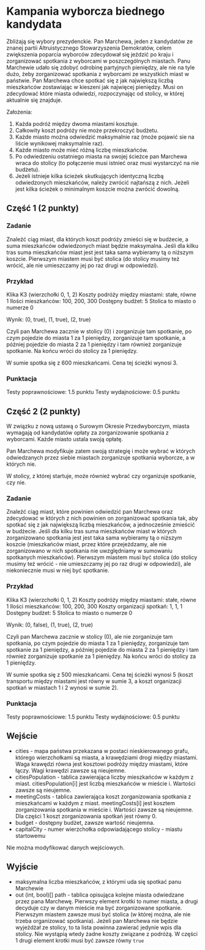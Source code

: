 # Kampania wyborcza biednego kandydata

Zbliżają się wybory prezydenckie. Pan Marchewa, jeden z kandydatów
ze znanej partii Altruistycznego Stowarzyszenia Demokratów,
celem zwiększenia poparcia wyborców zdecydował się jeździć po kraju
i zorganizować spotkania z wyborcami w poszczególnych miastach.
Panu Marchewie udało się zdobyć odrobinę partyjnych pieniędzy, ale nie na tyle
dużo, żeby zorganizować spotkania z wyborcami ze wszystkich miast w państwie.
Pan Marchewa chce spotkać się z jak największą liczbą mieszkańców
zostawiając w kieszeni jak najwięcej pieniędzy.
Musi on zdecydować które miasta odwiedzi, rozpoczynając od stolicy,
w której aktualnie się znajduje.

Założenia:
1. Każda podróż między dwoma miastami kosztuje.
2. Całkowity koszt podróży nie może przekroczyć budżetu.
3. Każde miasto można odwiedzić maksymalnie raz (może pojawić sie na liście wynikowej
   maksymalnie raz).
4. Każde miasto może mieć różną liczbę mieszkańców.
5. Po odwiedzeniu ostatniego miasta na swojej ścieżce pan Marchewa wraca do stolicy
   (to połączenie musi istnieć oraz musi wystarczyć na nie budżetu).
6. Jeżeli istnieje kilka ścieżek skutkujących identyczną liczbą odwiedzonych mieszkańców,
   należy zwrócić najtańszą z nich. Jeżeli jest kilka ścieżek o minimalnym koszcie
   można zwrócić dowolną.


## Część 1 (2 punkty)

### Zadanie
Znaleźć ciąg miast, dla których koszt podróży zmieści się w budżecie,
a suma mieszkańców odwiedzonych miast będzie maksymalna.
Jeśli dla kilku tras suma mieszkańców miast jest jest taka sama
wybieramy tą o niższym koszcie.
Pierwszym miastem musi być stolica (do stolicy musimy też wrócić,
ale nie umieszczamy jej po raz drugi w odpowiedzi).

### Przykład

Klika K3 (wierzchołki 0, 1, 2)
Koszty podróży między miastami: stałe, równe 1
Ilości mieszkańców: 100, 200, 300
Dostępny budżet: 5
Stolica to miasto o numerze 0

Wynik:
(0, true), (1, true), (2, true)

Czyli pan Marchewa zacznie w stolicy (0) i zorganizuje tam spotkanie,
po czym pojedzie do miasta 1 za 1 pieniędzy, zorganizuje tam spotkanie,
a później pojedzie do miasta 2 za 1 pieniędzy i tam również zorganizuje
spotkanie. Na końcu wróci do stolicy za 1 pieniędzy.

W sumie spotka się z 600 mieszkańcami. Cena tej ścieżki wynosi 3.

### Punktacja

Testy poprawnościowe: 1.5 punktu
Testy wydajnościowe: 0.5 punktu


## Część 2 (2 punkty)

W związku z nową ustawą o Surowym Okresie Przedwyborczym,
miasta wymagają od kandydatów opłaty za zorganizowanie spotkania
z wyborcami. Każde miasto ustala swoją opłatę.

Pan Marchewa modyfikuje zatem swoją strategię i może wybrać w których
odwiedzanych przez siebie miastach zorganizuje spotkania wyborcze,
a w których nie.

W stolicy, z której startuje, może również wybrać czy organizuje spotkanie,
czy nie.

### Zadanie
Znaleźć ciąg miast, które powinien odwiedzić pan Marchewa oraz zdecydować
w których z nich powinien on zorganizować spotkania tak, aby spotkać
się z jak największą liczbą mieszkańców, a jednocześnie zmieścić w budżecie.
Jeśli dla kilku tras suma mieszkańców miast w których zorganizowano spotkania
jest jest taka sama wybieramy tą o niższym koszcie (mieszkańców miast, przez które
przejeżdzamy, ale nie zorganizowano w nich spotkania nie uwzględniamy
w sumowaniu spotkanych mieszkańców).
Pierwszym miastem musi być stolica (do stolicy musimy też wrócić - nie umieszczamy
jej po raz drugi w odpowiedzi), ale niekoniecznie musi w niej być spotkanie.

### Przykład

Klika K3 (wierzchołki 0, 1, 2)
Koszty podróży między miastami: stałe, równe 1
Ilości mieszkańców: 100, 200, 300
Koszty organizacji spotkań: 1, 1, 1
Dostępny budżet: 5
Stolica to miasto o numerze 0

Wynik:
(0, false), (1, true), (2, true)

Czyli pan Marchewa zacznie w stolicy (0), ale nie zorganizuje tam spotkania,
po czym pojedzie do miasta 1 za 1 pieniędzy, zorganizuje tam spotkanie
za 1 pieniędzy, a później pojedzie do miasta 2 za 1 pieniędzy i tam
również zorganizuje spotkanie za 1 pieniędzy. Na końcu wróci do stolicy
za 1 pieniędzy.

W sumie spotka się z 500 mieszkańcami. Cena tej ścieżki wynosi 5
(koszt transportu między miastami jest równy w sumie 3, a koszt
organizacji spotkań w miastach 1 i 2 wynosi w sumie 2).

### Punktacja

Testy poprawnościowe: 1.5 punktu
Testy wydajnościowe: 0.5 punktu



## Wejście
* cities - mapa państwa przekazana w postaci nieskierowanego grafu, którego
  wierzchołkami są miasta, a krawędziami drogi między miastami. Waga krawędzi
  równa jest kosztowi podróży między miastami, które łączy.
  Wagi krawędzi zawsze są nieujemne.
* citiesPopulation - tablica zawierająca liczby mieszkańców w każdym z miast.
  citiesPopulation[i] jest liczbą mieszkańców w mieście i.
  Wartości zawsze są nieujemne.
* meetingCosts - tablica zawierająca koszt zorganizowania spotkania z mieszkańcami
  w każdym z miast.
  meetingCosts[i] jest kosztem zorganizowania spotkania w mieście i.
  Wartości zawsze są nieujemne.
  Dla części 1 koszt zorganizowania spotkań jest równy 0.
* budget - dostępny budżet, zawsze wartość nieujemna.
* capitalCity - numer wierzchołka odpowiadającego stolicy - miastu startowemu

Nie można modyfikować danych wejściowych.


## Wyjście
* maksymalna liczba mieszkańców, z którymi uda się spotkać panu Marchewie
* out (int, bool)[] path - tablica opisująca kolejne miasta odwiedzane przez
  pana Marchewę. Pierwszy element krotki to numer miasta, a drugi decyduje
  czy w danym mieście ma być zorganizowane spotkanie.
  Pierwszym miastem zawsze musi być stolica (w której można, ale nie trzeba
  organizować spotkania).
  Jeżeli pan Marchewa nie będzie wyjeżdżał ze stolicy, to ta lista powinna
  zawierać jedynie wpis dla stolicy. Nie wystąpią wtedy żadne koszty związane
  z podróżą.
  W części 1 drugi element krotki musi być zawsze równy `true`
